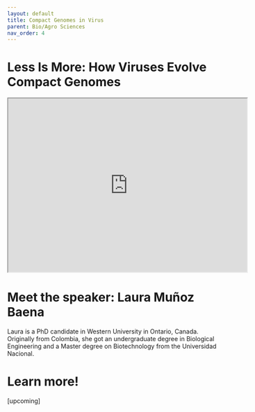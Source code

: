 ```yaml
---
layout: default
title: Compact Genomes in Virus
parent: Bio/Agro Sciences
nav_order: 4
---
```


# Less Is More: How Viruses Evolve Compact Genomes

<iframe width="550" height="400"
    src="https://youtube.com/embed/ZXqX1t36OJY">
</iframe>

# Meet the speaker: Laura Muñoz Baena

Laura is a PhD candidate in Western University in Ontario, Canada. Originally from Colombia, she got an undergraduate degree in Biological Engineering and a Master degree on Biotechnology from the Universidad Nacional.

# Learn more!

[upcoming]